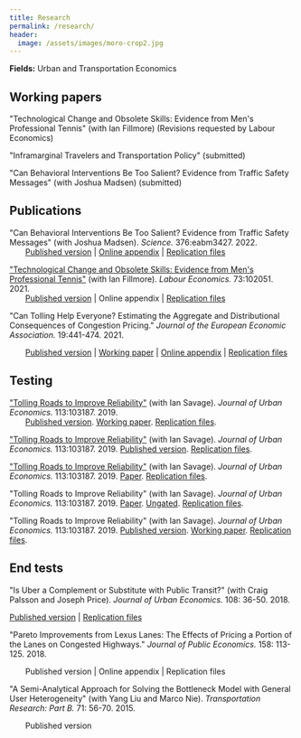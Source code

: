 ```yaml
---
title: Research
permalink: /research/
header:
  image: /assets/images/moro-crop2.jpg
---
```


**Fields:** Urban and Transportation Economics

<!-- **Interests:** Energy markets and climate change. Water management. Fisheries policy. The impact of environmental quality on market outcomes. -->

## Working papers

"Technological Change and Obsolete Skills: Evidence from Men's Professional Tennis" (with Ian Fillmore) (Revisions requested by Labour Economics)

"Inframarginal Travelers and Transportation Policy" (submitted)

"Can Behavioral Interventions Be Too Salient? Evidence from Traffic Safety Messages" (with Joshua Madsen) (submitted)

<!-- ## Selected works in progress -->


## Publications

"Can Behavioral Interventions Be Too Salient? Evidence from Traffic Safety Messages" (with Joshua Madsen). *Science.* 376:eabm3427. 2022.       
&ensp;&ensp;&ensp;&ensp;[Published version](https://doi.org/10.1126/science.abm3427) &#124; [Online appendix](https://www.science.org/doi/suppl/10.1126/science.abm3427/suppl_file/science.abm3427_sm.pdf) &#124; [Replication files](https://doi.org/10.5683/SP3/MCH1EF)

["Technological Change and Obsolete Skills: Evidence from Men's Professional Tennis"](/documents/Fillmore%20Hall%20-%20Labour%20-%20WP%20-%202021.pdf) (with Ian Fillmore). *Labour Economics.* 73:102051. 2021.  
&ensp;&ensp;&ensp;&ensp;[Published version](https://doi.org/10.1016/j.labeco.2021.102051) &#124; Online appendix &#124; [Replication files](http://doi.org/10.3886/E149621V2)


"Can Tolling Help Everyone? Estimating the Aggregate and Distributional Consequences of Congestion Pricing." *Journal of the European Economic Association.* 19:441-474. 2021.

&ensp;&ensp;&ensp;&ensp;[Published version](https://academic.oup.com/jeea/advance-article/doi/10.1093/jeea/jvz082/5721772?guestAccessKey=7c81a42d-0138-4fbf-94bc-046eea00b320) &#124; [Working paper](/documents/Hall%20-%20JEEA%20-%20WP%20-%202020.pdf) &#124; [Online appendix](http://individual.utoronto.ca/jhall/documents/Hall%20-%20JEEA%20-%20Appendix%20-%202020.pdf) &#124; [Replication files](https://doi.org/10.5683/SP2/RZS1FL)

## Testing
["Tolling Roads to Improve Reliability"](https://tspace.library.utoronto.ca/bitstream/1807/97220/1/Hall%20and%20Savage%20-%20JUE%20-%20WP%20-%202019.pdf) (with Ian Savage). *Journal of Urban Economics.* 113:103187. 2019.  
&ensp;&ensp;&ensp;&ensp;[Published version](https://doi.org/10.1016/j.jue.2019.103187). [Working paper](/documents/Hall%20and%20Savage%20-%20JUE%20-%20WP%20-%202019.pdf). [Replication files](https://doi.org/10.3886/E115489V1).

["Tolling Roads to Improve Reliability"](https://tspace.library.utoronto.ca/bitstream/1807/97220/1/Hall%20and%20Savage%20-%20JUE%20-%20WP%20-%202019.pdf) (with Ian Savage). *Journal of Urban Economics.* 113:103187. 2019. [Published version](https://doi.org/10.1016/j.jue.2019.103187). [Replication files](https://doi.org/10.3886/E115489V1).

["Tolling Roads to Improve Reliability"](https://tspace.library.utoronto.ca/bitstream/1807/97220/1/Hall%20and%20Savage%20-%20JUE%20-%20WP%20-%202019.pdf) (with Ian Savage). *Journal of Urban Economics.* 113:103187. 2019. [Paper](https://doi.org/10.1016/j.jue.2019.103187). [Replication files](https://doi.org/10.3886/E115489V1).

"Tolling Roads to Improve Reliability" (with Ian Savage). *Journal of Urban Economics.* 113:103187. 2019. [Paper](https://doi.org/10.1016/j.jue.2019.103187). [Ungated](https://tspace.library.utoronto.ca/bitstream/1807/97220/1/Hall%20and%20Savage%20-%20JUE%20-%20WP%20-%202019.pdf). [Replication files](https://doi.org/10.3886/E115489V1).

"Tolling Roads to Improve Reliability" (with Ian Savage). *Journal of Urban Economics.* 113:103187. 2019. [Published version](https://doi.org/10.1016/j.jue.2019.103187). [Working paper](https://tspace.library.utoronto.ca/bitstream/1807/97220/1/Hall%20and%20Savage%20-%20JUE%20-%20WP%20-%202019.pdf). [Replication files](https://doi.org/10.3886/E115489V1).

## End tests

"Is Uber a Complement or Substitute with Public Transit?" (with Craig Palsson and Joseph Price). *Journal of Urban Economics.* 108: 36-50. 2018.

[Published version](https://doi.org/10.1016/j.jue.2018.09.003) &#124; [Replication files](https://doi.org/10.3886/E115490V3)

"Pareto Improvements from Lexus Lanes: The Effects of Pricing a Portion of the Lanes on Congested Highways." *Journal of Public Economics.* 158: 113-125. 2018.
    
&ensp;&ensp;&ensp;&ensp;Published version &#124; Online appendix &#124; Replication files

"A Semi-Analytical Approach for Solving the Bottleneck Model with General User Heterogeneity" (with Yang Liu and Marco Nie). *Transportation Research: Part B.* 71: 56-70. 2015.

&ensp;&ensp;&ensp;&ensp;Published version
